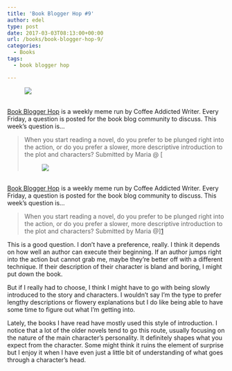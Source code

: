 ```yaml
---
title: 'Book Blogger Hop #9'
author: edel
type: post
date: 2017-03-03T08:13:00+00:00
url: /books/book-blogger-hop-9/
categories:
  - Books
tags:
  - book blogger hop

---
```

<figure><a rel="_nofollow" href="http://www.coffeeaddictedwriter.com/p/blog-page.html"><img src="https://i1.wp.com/3.bp.blogspot.com/-2bKizvp-A9w/WEjGAM4OjJI/AAAAAAAAV50/nU3xHQNtvSQQ8dRsB8OueG061E99KPrYACLcB/s1600/Book%2BBlogger%2BHop%2B%2528Final%2529.png?w=663&#038;ssl=1" data-recalc-dims="1" /></a></figure> 

<a rel="_nofollow" href="http://www.coffeeaddictedwriter.com/p/blog-page.html"></a>

<a rel="_nofollow" href="http://www.coffeeaddictedwriter.com/p/blog-page.html"><br /> </a><a rel="_nofollow" href="http://www.coffeeaddictedwriter.com/p/blog-page.html">Book Blogger Hop</a> is a weekly meme run by Coffee Addicted Writer. Every Friday, a question is posted for the book blog community to discuss. This week&#8217;s question is&#8230;

> When you start reading a novel, do you prefer to be plunged right into the action, or do you prefer a slower, more descriptive introduction to the plot and characters? Submitted by Maria @ [<figure><a rel="_nofollow" href="http://www.coffeeaddictedwriter.com/p/blog-page.html"><img src="https://i1.wp.com/3.bp.blogspot.com/-2bKizvp-A9w/WEjGAM4OjJI/AAAAAAAAV50/nU3xHQNtvSQQ8dRsB8OueG061E99KPrYACLcB/s1600/Book%2BBlogger%2BHop%2B%2528Final%2529.png?w=663&#038;ssl=1" data-recalc-dims="1" /></a></figure> 

<a rel="_nofollow" href="http://www.coffeeaddictedwriter.com/p/blog-page.html"></a>

<a rel="_nofollow" href="http://www.coffeeaddictedwriter.com/p/blog-page.html"><br /> </a><a rel="_nofollow" href="http://www.coffeeaddictedwriter.com/p/blog-page.html">Book Blogger Hop</a> is a weekly meme run by Coffee Addicted Writer. Every Friday, a question is posted for the book blog community to discuss. This week&#8217;s question is&#8230;

> When you start reading a novel, do you prefer to be plunged right into the action, or do you prefer a slower, more descriptive introduction to the plot and characters? Submitted by Maria @][1] 

This is a good question. I don&#8217;t have a preference, really. I think it depends on how well an author can execute their beginning. If an author jumps right into the action but cannot grab me, maybe they&#8217;re better off with a different technique. If their description of their character is bland and boring, I might put down the book.

But if I really had to choose, I think I might have to go with being slowly introduced to the story and characters. I wouldn&#8217;t say I&#8217;m the type to prefer lengthy descriptions or flowery explanations but I do like being able to have some time to figure out what I&#8217;m getting into.

Lately, the books I have read have mostly used this style of introduction. I notice that a lot of the older novels tend to go this route, usually focusing on the nature of the main character&#8217;s personality. It definitely shapes what you expect from the character. Some might think it ruins the element of surprise but I enjoy it when I have even just a little bit of understanding of what goes through a character&#8217;s head.

 [1]: https://anightsdreamofbooks.blogspot.com
